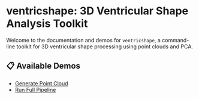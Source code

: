 # ventricshape: 3D Ventricular Shape Analysis Toolkit

Welcome to the documentation and demos for `ventricshape`, a command-line toolkit for 3D ventricular shape processing using point clouds and PCA.

## 📋 Available Demos

- [Generate Point Cloud](demo_pc.md)
- [Run Full Pipeline](demo_pipeline.md)
